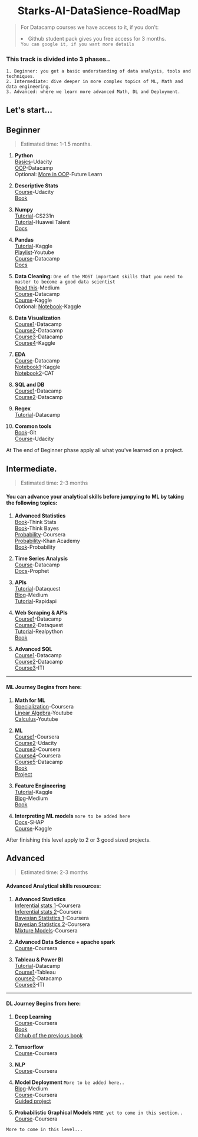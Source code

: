 


<h1 align="center">Starks-AI-DataSience-RoadMap</h1> 


> For Datacamp courses we have access to it, if you don’t:<br>
     <li> Github student pack gives you free access for 3 months.<br>
   `You can google it, if you want more details`

### This track is divided into 3 phases..
```
1. Beginner: you get a basic understanding of data analysis, tools and techniques.
2. Intermediate: dive deeper in more complex topics of ML, Math and data engineering.
3. Advanced: where we learn more advanced Math, DL and Deployment.
```

## Let's start...

## Beginner
> Estimated time: 1-1.5 months.
1. **Python**<br>
[Basics](https://classroom.udacity.com/courses/ud1110)-Udacity<br>
[OOP](https://learn.datacamp.com/courses/object-oriented-programming-in-python)-Datacamp<br>
Optional: [More in OOP](https://www.futurelearn.com/courses/object-oriented-principles)-Future Learn<br>
2. **Descriptive Stats** <br>
[Course](https://www.udacity.com/course/intro-to-descriptive-statistics--ud827)-Udacity<br>
[Book](http://onlinestatbook.com/Online_Statistics_Education.pdf)<br>


3. **Numpy**<br>
[Tutorial](http://cs231n.github.io/python-numpy-tutorial/)-CS231n<br>
[Tutorial](https://drive.google.com/file/d/1cdYROgc7D9zXmkjWRbq16POyDFI5JzSH/view?usp=sharing)-Huawei Talent<br>
[Docs](https://numpy.org/doc/1.18/user/quickstart.html)<br>


4. **Pandas**<br>
[Tutorial](https://www.kaggle.com/learn/pandas)-Kaggle<br>
[Playlist](https://www.youtube.com/watch?v=ZyhVh-qRZPA&list=PL-osiE80TeTsWmV9i9c58mdDCSskIFdDS)-Youtube<br>
[Course](https://learn.datacamp.com/courses/data-manipulation-with-pandas)-Datacamp<br>
[Docs](https://pandas.pydata.org/pandas-docs/version/0.15/tutorials.html)<br>


7. **Data Cleaning:** `One of the MOST important skills that you need to master to become a good data scientist`<br>
[Read this](https://towardsdatascience.com/the-ultimate-guide-to-data-cleaning-3969843991d4)-Medium<br>
[Course](https://www.datacamp.com/courses/cleaning-data-in-python)-Datacamp<br>
[Course](https://www.kaggle.com/learn/data-cleaning)-Kaggle<br>
Optional: [Notebook](https://www.kaggle.com/ashishg21/data-cleaning-and-some-analysis-shoe-prices)-Kaggle<br>


8. **Data Visualization**<br>
[Course1](https://learn.datacamp.com/courses/introduction-to-data-visualization-with-seaborn)-Datacamp<br>
[Course2](https://learn.datacamp.com/courses/intermediate-data-visualization-with-seaborn)-Datacamp<br>
[Course3](https://www.coursera.org/learn/understanding-visualization-data)-Datacamp<br>
[Course4](https://www.kaggle.com/learn/data-visualization)-Kaggle<br>


9. **EDA**  <br>
[Course](https://learn.datacamp.com/courses/exploratory-data-analysis-in-python)-Datacamp<br>
[Notebook1](https://www.kaggle.com/bandiatindra/telecom-churn-prediction)-Kaggle<br/>
[Notebook2](https://drive.google.com/drive/folders/1OQAEQ8rC4j6oBP7AyDU4bKpPr8sSStJI?fbclid=IwAR2dSrbyoZLM-Wm57yEYy8L8PmpPV9hqXdkNf-pURJC5C5xCz7UJB4YpJ7M)-CAT<br/>


10. **SQL and DB**<br>
[Course1](https://learn.datacamp.com/courses/introduction-to-sql)-Datacamp<br>
[Course2](https://learn.datacamp.com/courses/introduction-to-relational-databases-in-sql)-Datacamp<br>


11. **Regex**<br>
[Tutorial](https://www.datacamp.com/community/tutorials/python-regular-expression-tutorial)-Datacamp<br>


12. **Common tools**<br>
[Book](https://git-scm.com/book/en/v2)-Git<br>
[Course](https://www.udacity.com/course/version-control-with-git--ud123)-Udacity<br>

At The end of Beginner phase apply all what you've learned on a project.

## Intermediate.
> Estimated time: 2-3 months
#### You can advance your analytical skills before jumpying to ML by taking the following topics:
1. **Advanced Statistics**<br>
[Book](https://b-ok.africa/book/2737548/7659e9)-Think Stats<br>
[Book](https://b-ok.africa/book/2737587/ab97d5)-Think Bayes<br>
[Probability](https://www.coursera.org/learn/probability-theory-statistics)-Coursera<br>
[Probability](https://www.khanacademy.org/math/statistics-probability/probability-library)-Khan Academy<br>
[Book](https://drive.google.com/file/d/1oQMZQk0KSoLsOjDKnjWWoKWIF_LFCV5a/view?usp=sharing)-Probability<br>


2. **Time Series Analysis**<br>
[Course](https://learn.datacamp.com/skill-tracks/time-series-with-python)-Datacamp<br>
[Docs](https://facebook.github.io/prophet/docs/quick_start.html)-Prophet<br>


3. **APIs** <br>
[Tutorial](https://www.dataquest.io/blog/python-api-tutorial/)-Dataquest<br>
[Blog](https://medium.com/m/global-identity?redirectUrl=https%3A%2F%2Ftowardsdatascience.com%2Fhow-to-pull-data-from-an-api-using-python-requests-edcc8d6441b1)-Medium<br>
[Tutorial](https://rapidapi.com/blog/how-to-use-an-api-with-python/)-Rapidapi<br>


4. **Web Scraping & APIs**<br>
[Course1](https://learn.datacamp.com/courses/web-scraping-with-python)-Datacamp<br>
[Course2](https://www.dataquest.io/blog/web-scraping-tutorial-python/)-Dataquest<br>
[Tutorial](https://realpython.com/beautiful-soup-web-scraper-python/)-Realpython<br>
[Book](https://b-ok.africa/book/3515980/5d50aa)<br>

  
7. **Advanced SQL**<br>
[Course1](https://learn.datacamp.com/courses/joining-data-in-postgresql)-Datacamp<br>
[Course2](https://learn.datacamp.com/courses/intermediate-sql)-Datacamp<br>
[Course3](https://drive.google.com/drive/folders/1P_uUWl6pBPC3MFrqR_ovoJQNCZhi9rAS?fbclid=IwAR1EyxPR3pLXABIcK2bkgh4_HYNSowb01Kij8OiHFh_x5maiqsiwvJNHvXg)-ITI<br>
      
<hr>

#### ML Journey Begins from here:
1. **Math for ML** <br>
[Specialization](https://www.coursera.org/specializations/mathematics-machine-learning)-Coursera<br>
[Linear Algebra](https://www.youtube.com/playlist?list=PLZHQObOWTQDPD3MizzM2xVFitgF8hE_ab)-Youtube<br>
[Calculus](https://www.youtube.com/playlist?list=PLZHQObOWTQDMsr9K-rj53DwVRMYO3t5Yr)-Youtube<br>


3. **ML**<br>
[Course1](https://www.coursera.org/learn/machine-learning)-Coursera<br>
[Course2](https://www.udacity.com/course/intro-to-machine-learning--ud120)-Udacity<br>
[Course3](https://www.coursera.org/learn/machine-learning-with-python)-Coursera<br>
[Course4](https://www.coursera.org/specializations/machine-learning-algorithms-real-world?utm_medium=email&utm_source=marketing&utm_campaign=A39CcMUuEempyReieZALEQ)-Coursera<br>
[Course5](https://learn.datacamp.com/career-tracks/machine-learning-scientist-with-python?version=1)-Datacamp<br>
[Book](https://drive.google.com/file/d/15J7YoyRcmwQE2mgW5yVs-MrPL3YtmuSz/view?usp=sharing&fbclid=IwAR1RVi90sfrggEaZnc1roXW9H8AGECyHcsQnZw22FORq-HSaP0VlBU5CAiM)<br>
[Project](https://www.coursera.org/learn/applied-data-science-capstone)<br>

4. **Feature Engineering**<br>
[Tutorial](https://www.kaggle.com/learn/feature-engineering)-Kaggle<br>
[Blog](https://www.medium.com/m/global-identity?redirectUrl=https%3A%2F%2Ftowardsdatascience.com%2Ffeature-engineering-for-machine-learning-3a5e293a5114)-Medium<br>
[Book](https://b-ok.cc/book/3583182/056a36)<br>



5. **Interpreting ML models**  `more to be added here` <br>
[Docs](https://shap.readthedocs.io/en/latest/)-SHAP<br>
[Course](https://www.kaggle.com/learn/machine-learning-explainability)-Kaggle<br>

After finishing this level apply to 2 or 3 good sized projects.

## Advanced
> Estimated time: 2-3 months
#### Advanced Analytical skills resources:
      
1. **Advanced Statistics**<br>
[Inferential stats 1](https://www.coursera.org/specializations/statistics-with-python)-Coursera<br>
[Inferential stats 2](https://www.coursera.org/learn/statistical-inferences)-Coursera<br>
[Bayesian Statistics 1](https://www.coursera.org/learn/bayesian-statistics)-Coursera<br>
[Bayesian Statistics 2](https://www.coursera.org/learn/mcmc-bayesian-statistics)-Coursera<br>
[Mixture Models](https://www.coursera.org/learn/mixture-models)-Coursera<br>
      
3. **Advanced Data Science + apache spark**<br>
[Course](https://www.coursera.org/specializations/advanced-data-science-ibm)-Coursera<br>
      
      
2. **Tableau & Power BI**<br>
[Tutorial](https://www.datacamp.com/community/tutorials/data-visualisation-tableau)-Datacamp<br>
[Course1](https://www.tableau.com/learn/training/20201)-Tableau<br>
[course2](https://learn.datacamp.com/courses/introduction-to-tableau)-Datacamp<br>
[Course3](https://drive.google.com/drive/folders/1gwxJtxsshN0pQHXzLhkl4Syw42Go11-n?fbclid=IwAR1iYrJ9MJb_d9Kz5_7XfA8IS-wdimHXn84i5RahyBzMOW9QfJa2Q-1UqiM)-ITI<br>
      
<hr>
      
#### DL Journey Begins from here:<br>  
      
1. **Deep Learning** <br>
[Course](https://www.coursera.org/specializations/deep-learning)-Coursera<br>
[Book](https://d2l.ai/d2l-en.pdf?fbclid=IwAR0sVdA8VFYpNZCpYZHgo_kl_HYrjcjDfjEka26D8xRWAhbhh6mmSNIXg3U)<br>
[Github of the previous book](https://github.com/d2l-ai/d2l-en?fbclid=IwAR0QN35b-NHHWq_zKISA1cbI063aRqqoKqR_0e3cpnT5h58GkcNbCIJs3iw)

2. **Tensorflow**<br>
[Course](https://www.coursera.org/specializations/tensorflow-in-practice)-Coursera<br>


3. **NLP**<br>
[Course](https://www.coursera.org/specializations/natural-language-processing)-Coursera<br>


4. **Model Deployment** `More to be added here..`<br>
[Blog](https://towardsdatascience.com/deploying-a-deep-learning-model-using-flask-3ec166ef59fb)-Medium<br>
[Course](https://www.coursera.org/specializations/tensorflow-data-and-deployment)-Coursera<br>
[Guided project](https://www.coursera.org/projects/deploy-models-tensorflow-serving-flask)<br>


5. **Probabilistic Graphical Models** `MORE yet to come in this section..`<br>
[Course](https://www.coursera.org/specializations/probabilistic-graphical-models)-Coursera<br>

```      
More to come in this level...
```
